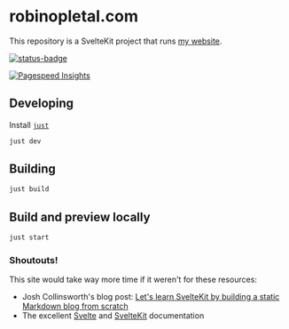 # robinopletal.com

This repository is a SvelteKit project that runs [my website](https://robinopletal.com).

[![status-badge](https://ci.codeberg.org/api/badges/12568/status.svg)](https://ci.codeberg.org/repos/12568)

[![Pagespeed Insights](robinopletal-pagespeed.svg)](https://pagespeed.web.dev/analysis?url=https%3A%2F%2Frobinopletal.com%2F)

## Developing

Install [`just`](https://github.com/casey/just)

```bash
just dev
```

## Building

```bash
just build
```

## Build and preview locally

```bash
just start
```

### Shoutouts!

This site would take way more time if it weren't for these resources:

- Josh Collinsworth's blog post: [Let's learn SvelteKit by building a static Markdown blog from scratch](https://joshcollinsworth.com/blog/build-static-sveltekit-markdown-blog)
- The excellent [Svelte](https://svelte.dev/docs/introduction) and [SvelteKit](https://kit.svelte.dev/docs/introduction) documentation
